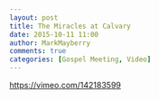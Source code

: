 ```yaml
---
layout: post
title: The Miracles at Calvary
date: 2015-10-11 11:00
author: MarkMayberry
comments: true
categories: [Gospel Meeting, Video]
---
```

https://vimeo.com/142183599
